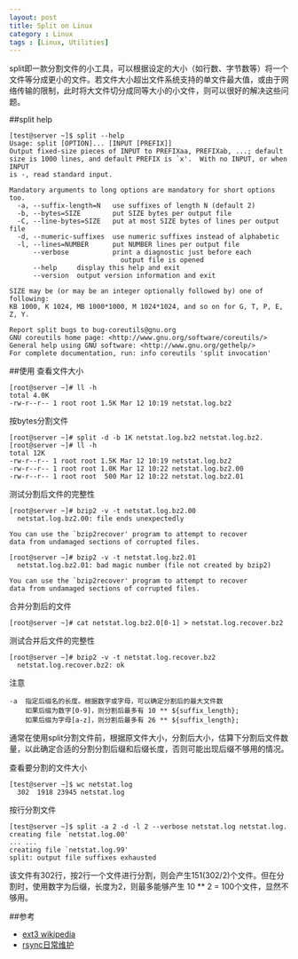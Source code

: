 ```yaml
---
layout: post
title: Split on Linux
category : Linux
tags : [Linux, Utilities]
---
```


split即一款分割文件的小工具，可以根据设定的大小（如行数、字节数等）将一个文件等分成更小的文件。若文件大小超出文件系统支持的单文件最大值，或由于网络传输的限制，此时将大文件切分成同等大小的小文件，则可以很好的解决这些问题。

##split help

	[test@server ~]$ split --help
	Usage: split [OPTION]... [INPUT [PREFIX]]
	Output fixed-size pieces of INPUT to PREFIXaa, PREFIXab, ...; default
	size is 1000 lines, and default PREFIX is `x'.  With no INPUT, or when INPUT
	is -, read standard input.
	
	Mandatory arguments to long options are mandatory for short options too.
	  -a, --suffix-length=N   use suffixes of length N (default 2)
	  -b, --bytes=SIZE        put SIZE bytes per output file
	  -C, --line-bytes=SIZE   put at most SIZE bytes of lines per output file
	  -d, --numeric-suffixes  use numeric suffixes instead of alphabetic
	  -l, --lines=NUMBER      put NUMBER lines per output file
	      --verbose           print a diagnostic just before each
	                            output file is opened
	      --help     display this help and exit
	      --version  output version information and exit
	
	SIZE may be (or may be an integer optionally followed by) one of following:
	KB 1000, K 1024, MB 1000*1000, M 1024*1024, and so on for G, T, P, E, Z, Y.
	
	Report split bugs to bug-coreutils@gnu.org
	GNU coreutils home page: <http://www.gnu.org/software/coreutils/>
	General help using GNU software: <http://www.gnu.org/gethelp/>
	For complete documentation, run: info coreutils 'split invocation'

##使用
查看文件大小

	[root@server ~]# ll -h
	total 4.0K
	-rw-r--r-- 1 root root 1.5K Mar 12 10:19 netstat.log.bz2

按bytes分割文件

	[root@server ~]# split -d -b 1K netstat.log.bz2 netstat.log.bz2.
	[root@server ~]# ll -h
	total 12K
	-rw-r--r-- 1 root root 1.5K Mar 12 10:19 netstat.log.bz2
	-rw-r--r-- 1 root root 1.0K Mar 12 10:22 netstat.log.bz2.00
	-rw-r--r-- 1 root root  500 Mar 12 10:22 netstat.log.bz2.01

测试分割后文件的完整性

	[root@server ~]# bzip2 -v -t netstat.log.bz2.00 
	  netstat.log.bz2.00: file ends unexpectedly
	
	You can use the `bzip2recover' program to attempt to recover
	data from undamaged sections of corrupted files.
	
	[root@server ~]# bzip2 -v -t netstat.log.bz2.01 
	  netstat.log.bz2.01: bad magic number (file not created by bzip2)
	
	You can use the `bzip2recover' program to attempt to recover
	data from undamaged sections of corrupted files.
	
合并分割后的文件

	[root@server ~]# cat netstat.log.bz2.0[0-1] > netstat.log.recover.bz2

测试合并后文件的完整性

	[root@server ~]# bzip2 -v -t netstat.log.recover.bz2 
	  netstat.log.recover.bz2: ok

注意

	-a  指定后缀名的长度。根据数字或字母，可以确定分割后的最大文件数
		如果后缀为数字[0-9]，则分割后最多有 10 ** ${suffix_length};
		如果后缀为字母[a-z]，则分割后最多有 26 ** ${suffix_length};

通常在使用split分割文件前，根据原文件大小，分割后大小，估算下分割后文件数量，以此确定合适的分割分割后缀和后缀长度，否则可能出现后缀不够用的情况。

查看要分割的文件大小

	[test@server ~]$ wc netstat.log 
	  302  1918 23945 netstat.log

按行分割文件

	[test@server ~]$ split -a 2 -d -l 2 --verbose netstat.log netstat.log.
	creating file `netstat.log.00'
	... ...
	creating file `netstat.log.99'
	split: output file suffixes exhausted

该文件有302行，按2行一个文件进行分割，则会产生151(302/2)个文件。但在分割时，使用数字为后缀，长度为2，则最多能够产生 10 ** 2 = 100个文件，显然不够用。

##参考

* [ext3 wikipedia](http://en.wikipedia.org/wiki/Ext3)
* [rsync日常维护](http://www.dylanninin.com/blog/2012/10/rsync-maintenance-info.html)